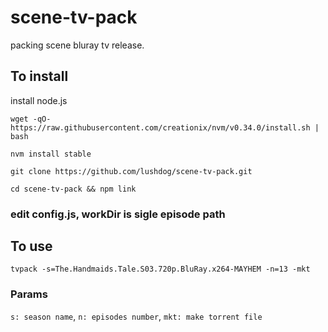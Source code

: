 # scene-tv-pack
packing scene bluray tv release.

## To install

install node.js

`wget -qO- https://raw.githubusercontent.com/creationix/nvm/v0.34.0/install.sh | bash`

`nvm install stable`

`git clone https://github.com/lushdog/scene-tv-pack.git`

`cd scene-tv-pack && npm link`

### edit config.js, workDir is sigle episode path

## To use

`tvpack -s=The.Handmaids.Tale.S03.720p.BluRay.x264-MAYHEM -n=13 -mkt`

### Params

`s: season name`,
`n: episodes number`,
`mkt: make torrent file`

